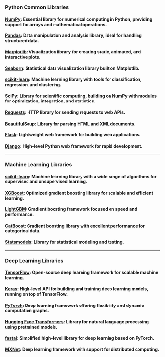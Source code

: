 ### Python Common Libraries

#### [NumPy](https://numpy.org/): Essential library for numerical computing in Python, providing support for arrays and mathematical operations.
#### [Pandas](https://pandas.pydata.org/): Data manipulation and analysis library, ideal for handling structured data.
#### [Matplotlib](https://matplotlib.org/): Visualization library for creating static, animated, and interactive plots.
#### [Seaborn](https://seaborn.pydata.org/): Statistical data visualization library built on Matplotlib.
#### [scikit-learn](https://scikit-learn.org/): Machine learning library with tools for classification, regression, and clustering.
#### [SciPy](https://scipy.org/): Library for scientific computing, building on NumPy with modules for optimization, integration, and statistics.
#### [Requests](https://docs.python-requests.org/): HTTP library for sending requests to web APIs.
#### [BeautifulSoup](https://www.crummy.com/software/BeautifulSoup/): Library for parsing HTML and XML documents.
#### [Flask](https://flask.palletsprojects.com/): Lightweight web framework for building web applications.
#### [Django](https://www.djangoproject.com/): High-level Python web framework for rapid development.

---

### Machine Learning Libraries

#### [scikit-learn](https://scikit-learn.org/): Machine learning library with a wide range of algorithms for supervised and unsupervised learning.
#### [XGBoost](https://xgboost.readthedocs.io/): Optimized gradient boosting library for scalable and efficient learning.
#### [LightGBM](https://lightgbm.readthedocs.io/): Gradient boosting framework focused on speed and performance.
#### [CatBoost](https://catboost.ai/): Gradient boosting library with excellent performance for categorical data.
#### [Statsmodels](https://www.statsmodels.org/): Library for statistical modeling and testing.

---

### Deep Learning Libraries

#### [TensorFlow](https://www.tensorflow.org/): Open-source deep learning framework for scalable machine learning.
#### [Keras](https://keras.io/): High-level API for building and training deep learning models, running on top of TensorFlow.
#### [PyTorch](https://pytorch.org/): Deep learning framework offering flexibility and dynamic computation graphs.
#### [Hugging Face Transformers](https://huggingface.co/transformers/): Library for natural language processing using pretrained models.
#### [fastai](https://www.fast.ai/): Simplified high-level library for deep learning based on PyTorch.
#### [MXNet](https://mxnet.apache.org/): Deep learning framework with support for distributed computing.

